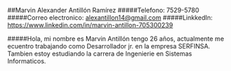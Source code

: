 ##Marvin Alexander Antillón Ramírez
#####Telefono: 7529-5780
#####Correo electronico: alexantillon14@gmail.com
#####LinkkedIn: https://www.linkedin.com/in/marvin-antillon-705300239 

#####Hola, mi nombre es Marvin Antillón tengo 26 años, actualmente me ecuentro trabajando como Desarrollador jr. en la empresa SERFINSA. Tambien estoy estudiando la carrera de Ingenierie en Sistemas Informaticos.
